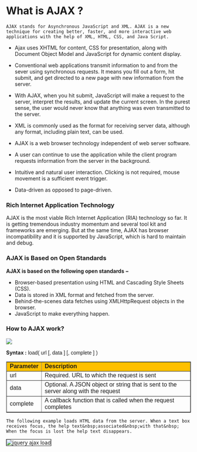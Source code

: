 # What is AJAX ?
`AJAX stands for Asynchronous JavaScript and XML. AJAX is a new technique for creating better, faster, and more interactive web applications with the help of XML, HTML, CSS, and Java Script.`

<ul class="list">
<li><p>Ajax uses XHTML for content, CSS for presentation, along with Document Object Model and JavaScript for dynamic content display.</p></li>
<li><p>Conventional web applications transmit information to and from the sever using synchronous requests. It means you fill out a form, hit submit, and get directed to a new page with new information from the server.</p></li>
<li><p>With AJAX, when you hit submit, JavaScript will make a request to the server, interpret the results, and update the current screen. In the purest sense, the user would never know that anything was even transmitted to the server.</p></li>
<li><p>XML is commonly used as the format for receiving server data, although any format, including plain text, can be used.</p></li>
<li><p>AJAX is a web browser technology independent of web server software.</p></li>
<li><p>A user can continue to use the application while the client program requests information from the server in the background.</p></li>
<li><p>Intuitive and natural user interaction. Clicking is not required, mouse movement is a sufficient event trigger.</p></li>
<li><p>Data-driven as opposed to page-driven.</p></li>
</ul>

### Rich Internet Application Technology

<p>AJAX is the most viable Rich Internet Application (RIA) technology so far. It is getting tremendous industry momentum and several tool kit and frameworks are emerging. But at the same time, AJAX has browser incompatibility and it is supported by JavaScript, which is hard to maintain and debug.</p>

### AJAX is Based on Open Standards
**AJAX is based on the following open standards −**
<ul class="list">
<li>Browser-based presentation using HTML and Cascading Style Sheets (CSS).</li>
<li>Data is stored in XML format and fetched from the server.</li>
<li>Behind-the-scenes data fetches using XMLHttpRequest objects in the browser.</li>
<li>JavaScript to make everything happen.</li>
</ul>

### How to AJAX work?
<img src="https://www.w3schools.com/xml/ajax.gif"/>

**Syntax :**
<span style="font-family: Arial, Helvetica, sans-serif;">load( url [, data ] [, complete ] )</span>
<table border="1" style="border-collapse: collapse;">
    <tbody>
<tr style="background-color: #ffc000;">
        <td><span style="font-family: Arial, Helvetica, sans-serif;"><b>Parameter
        </b></span></td>
        <td><span style="font-family: Arial, Helvetica, sans-serif;"><b>Description
        </b></span></td>
    </tr>
<tr>
        <td><span style="font-family: Arial, Helvetica, sans-serif;">url
        </span></td>
        <td><span style="font-family: Arial, Helvetica, sans-serif;">Required. URL to which the request is sent
        </span></td>
    </tr>
<tr>
        <td><span style="font-family: Arial, Helvetica, sans-serif;">data
        </span></td>
        <td><span style="font-family: Arial, Helvetica, sans-serif;">Optional. A JSON object or string that is sent to the server along with the request
        </span></td>
    </tr>
<tr>
        <td><span style="font-family: Arial, Helvetica, sans-serif;">complete
        </span></td>
        <td><span style="font-family: Arial, Helvetica, sans-serif;">A callback function that is called when the request completes
        </span></td>
    </tr>
</tbody></table>


`The following example loads HTML data from the server. When a text box receives focus, the help text&nbsp;associated&nbsp;with that&nbsp; When the focus is lost the help text disappears.`

<img alt="jquery ajax load" border="1" src="http://1.bp.blogspot.com/-7XakgIsaH3M/VWdtB_gCQKI/AAAAAAAAbT4/N8S8uec8Ito/s1600/jquery%2Bajax%2Bload.png">
